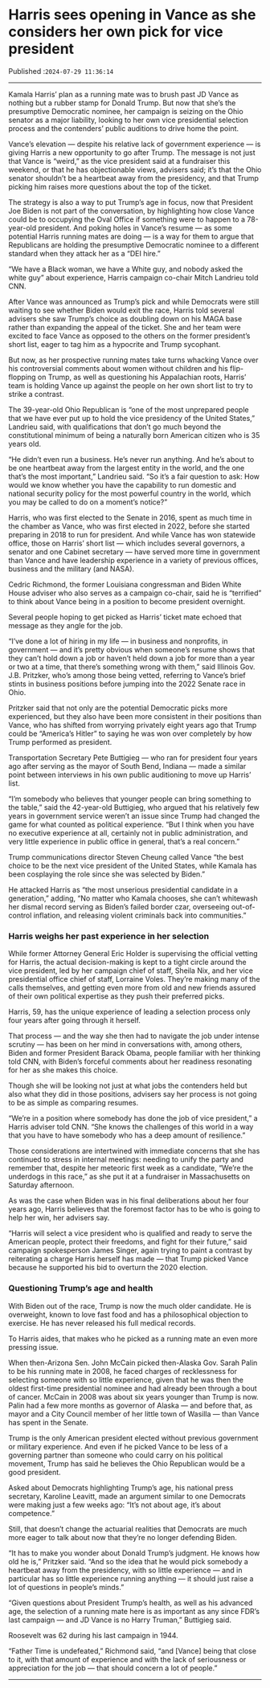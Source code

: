 # Harris sees opening in Vance as she considers her own pick for vice president

Published :`2024-07-29 11:36:14`

---

Kamala Harris’ plan as a running mate was to brush past JD Vance as nothing but a rubber stamp for Donald Trump. But now that she’s the presumptive Democratic nominee, her campaign is seizing on the Ohio senator as a major liability, looking to her own vice presidential selection process and the contenders’ public auditions to drive home the point.

Vance’s elevation — despite his relative lack of government experience — is giving Harris a new opportunity to go after Trump. The message is not just that Vance is “weird,” as the vice president said at a fundraiser this weekend, or that he has objectionable views, advisers said; it’s that the Ohio senator shouldn’t be a heartbeat away from the presidency, and that Trump picking him raises more questions about the top of the ticket.

The strategy is also a way to put Trump’s age in focus, now that President Joe Biden is not part of the conversation, by highlighting how close Vance could be to occupying the Oval Office if something were to happen to a 78-year-old president. And poking holes in Vance’s resume — as some potential Harris running mates are doing — is a way for them to argue that Republicans are holding the presumptive Democratic nominee to a different standard when they attack her as a “DEI hire.”

“We have a Black woman, we have a White guy, and nobody asked the white guy” about experience, Harris campaign co-chair Mitch Landrieu told CNN.

After Vance was announced as Trump’s pick and while Democrats were still waiting to see whether Biden would exit the race, Harris told several advisers she saw Trump’s choice as doubling down on his MAGA base rather than expanding the appeal of the ticket. She and her team were excited to face Vance as opposed to the others on the former president’s short list, eager to tag him as a hypocrite and Trump sycophant.

But now, as her prospective running mates take turns whacking Vance over his controversial comments about women without children and his flip-flopping on Trump, as well as questioning his Appalachian roots, Harris’ team is holding Vance up against the people on her own short list to try to strike a contrast.

The 39-year-old Ohio Republican is “one of the most unprepared people that we have ever put up to hold the vice presidency of the United States,” Landrieu said, with qualifications that don’t go much beyond the constitutional minimum of being a naturally born American citizen who is 35 years old.

“He didn’t even run a business. He’s never run anything. And he’s about to be one heartbeat away from the largest entity in the world, and the one that’s the most important,” Landrieu said. “So it’s a fair question to ask: How would we know whether you have the capability to run domestic and national security policy for the most powerful country in the world, which you may be called to do on a moment’s notice?”

Harris, who was first elected to the Senate in 2016, spent as much time in the chamber as Vance, who was first elected in 2022, before she started preparing in 2018 to run for president. And while Vance has won statewide office, those on Harris’ short list — which includes several governors, a senator and one Cabinet secretary — have served more time in government than Vance and have leadership experience in a variety of previous offices, business and the military (and NASA).

Cedric Richmond, the former Louisiana congressman and Biden White House adviser who also serves as a campaign co-chair, said he is “terrified” to think about Vance being in a position to become president overnight.

Several people hoping to get picked as Harris’ ticket mate echoed that message as they angle for the job.

“I’ve done a lot of hiring in my life — in business and nonprofits, in government — and it’s pretty obvious when someone’s resume shows that they can’t hold down a job or haven’t held down a job for more than a year or two at a time, that there’s something wrong with them,” said Illinois Gov. J.B. Pritzker, who’s among those being vetted, referring to Vance’s brief stints in business positions before jumping into the 2022 Senate race in Ohio.

Pritzker said that not only are the potential Democratic picks more experienced, but they also have been more consistent in their positions than Vance, who has shifted from worrying privately eight years ago that Trump could be “America’s Hitler” to saying he was won over completely by how Trump performed as president.

Transportation Secretary Pete Buttigieg — who ran for president four years ago after serving as the mayor of South Bend, Indiana — made a similar point between interviews in his own public auditioning to move up Harris’ list.

“I’m somebody who believes that younger people can bring something to the table,” said the 42-year-old Buttigieg, who argued that his relatively few years in government service weren’t an issue since Trump had changed the game for what counted as political experience. “But I think when you have no executive experience at all, certainly not in public administration, and very little experience in public office in general, that’s a real concern.”

Trump communications director Steven Cheung called Vance “the best choice to be the next vice president of the United States, while Kamala has been cosplaying the role since she was selected by Biden.”

He attacked Harris as “the most unserious presidential candidate in a generation,” adding, “No matter who Kamala chooses, she can’t whitewash her dismal record serving as Biden’s failed border czar, overseeing out-of-control inflation, and releasing violent criminals back into communities.”

### Harris weighs her past experience in her selection

While former Attorney General Eric Holder is supervising the official vetting for Harris, the actual decision-making is kept to a tight circle around the vice president, led by her campaign chief of staff, Sheila Nix, and her vice presidential office chief of staff, Lorraine Voles. They’re making many of the calls themselves, and getting even more from old and new friends assured of their own political expertise as they push their preferred picks.

Harris, 59, has the unique experience of leading a selection process only four years after going through it herself.

That process — and the way she then had to navigate the job under intense scrutiny — has been on her mind in conversations with, among others, Biden and former President Barack Obama, people familiar with her thinking told CNN, with Biden’s forceful comments about her readiness resonating for her as she makes this choice.

Though she will be looking not just at what jobs the contenders held but also what they did in those positions, advisers say her process is not going to be as simple as comparing resumes.

“We’re in a position where somebody has done the job of vice president,” a Harris adviser told CNN. “She knows the challenges of this world in a way that you have to have somebody who has a deep amount of resilience.”

Those considerations are intertwined with immediate concerns that she has continued to stress in internal meetings: needing to unify the party and remember that, despite her meteoric first week as a candidate, “We’re the underdogs in this race,” as she put it at a fundraiser in Massachusetts on Saturday afternoon.

As was the case when Biden was in his final deliberations about her four years ago, Harris believes that the foremost factor has to be who is going to help her win, her advisers say.

“Harris will select a vice president who is qualified and ready to serve the American people, protect their freedoms, and fight for their future,” said campaign spokesperson James Singer, again trying to paint a contrast by reiterating a charge Harris herself has made — that Trump picked Vance because he supported his bid to overturn the 2020 election.

### Questioning Trump’s age and health

With Biden out of the race, Trump is now the much older candidate. He is overweight, known to love fast food and has a philosophical objection to exercise. He has never released his full medical records.

To Harris aides, that makes who he picked as a running mate an even more pressing issue.

When then-Arizona Sen. John McCain picked then-Alaska Gov. Sarah Palin to be his running mate in 2008, he faced charges of recklessness for selecting someone with so little experience, given that he was then the oldest first-time presidential nominee and had already been through a bout of cancer. McCain in 2008 was about six years younger than Trump is now. Palin had a few more months as governor of Alaska — and before that, as mayor and a City Council member of her little town of Wasilla — than Vance has spent in the Senate.

Trump is the only American president elected without previous government or military experience. And even if he picked Vance to be less of a governing partner than someone who could carry on his political movement, Trump has said he believes the Ohio Republican would be a good president.

Asked about Democrats highlighting Trump’s age, his national press secretary, Karoline Leavitt, made an argument similar to one Democrats were making just a few weeks ago: “It’s not about age, it’s about competence.”

Still, that doesn’t change the actuarial realities that Democrats are much more eager to talk about now that they’re no longer defending Biden.

“It has to make you wonder about Donald Trump’s judgment. He knows how old he is,” Pritzker said. “And so the idea that he would pick somebody a heartbeat away from the presidency, with so little experience — and in particular has so little experience running anything — it should just raise a lot of questions in people’s minds.”

“Given questions about President Trump’s health, as well as his advanced age, the selection of a running mate here is as important as any since FDR’s last campaign — and JD Vance is no Harry Truman,” Buttigieg said.

Roosevelt was 62 during his last campaign in 1944.

“Father Time is undefeated,” Richmond said, “and [Vance] being that close to it, with that amount of experience and with the lack of seriousness or appreciation for the job — that should concern a lot of people.”

---

